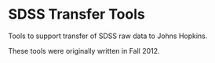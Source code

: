 # SDSS Transfer Tools

Tools to support transfer of SDSS raw data to Johns Hopkins.

These tools were originally written in Fall 2012.
